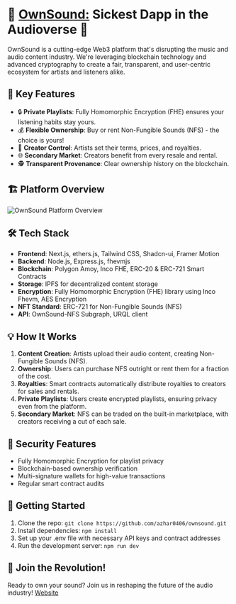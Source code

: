 # 🎸 [OwnSound:](https://ownsound-three.vercel.app/) Sickest Dapp in the Audioverse 🚀

OwnSound is a cutting-edge Web3 platform that's disrupting the music and audio content industry. We're leveraging blockchain technology and advanced cryptography to create a fair, transparent, and user-centric ecosystem for artists and listeners alike.

## 🌟 Key Features
- 🔒 **Private Playlists**: Fully Homomorphic Encryption (FHE) ensures your listening habits stay yours.
- 💰 **Flexible Ownership**: Buy or rent Non-Fungible Sounds (NFS) - the choice is yours!
- 🎨 **Creator Control**: Artists set their terms, prices, and royalties.
- 🌐 **Secondary Market**: Creators benefit from every resale and rental.
- 🕵️ **Transparent Provenance**: Clear ownership history on the blockchain.


## 🏗️ Platform Overview
![OwnSound Platform Overview](https://blogger.googleusercontent.com/img/b/R29vZ2xl/AVvXsEgai_KERBSTIjhhugMvlWfo_v2SpRoQ2aWNxyB-xhzgQ93w1ulBJQtx2NDITQdy1XJt6Ql4UpZX-YQU9qE3BXDig9g1GRyiVpGWF494d94wDMxKdHmpx0NgLYnB_B9f6O2z99uMEm4oBvwzjY5bh1HILScLwHpkziqkopS672fAtn7_ulvlDrVjLidg9Co/s1600/Untitled.jpg)

## 🛠️ Tech Stack
- **Frontend**: Next.js, ethers.js, Tailwind CSS, Shadcn-ui, Framer Motion
- **Backend**: Node.js, Express.js, fhevmjs
- **Blockchain**: Polygon Amoy, Inco FHE, ERC-20 & ERC-721 Smart Contracts
- **Storage**: IPFS for decentralized content storage
- **Encryption**: Fully Homomorphic Encryption (FHE) library using Inco Fhevm, AES Encryption
- **NFT Standard**: ERC-721 for Non-Fungible Sounds (NFS)
- **API**: OwnSound-NFS Subgraph, URQL client

## 💡 How It Works
1. **Content Creation**: Artists upload their audio content, creating Non-Fungible Sounds (NFS).
2. **Ownership**: Users can purchase NFS outright or rent them for a fraction of the cost.
3. **Royalties**: Smart contracts automatically distribute royalties to creators for sales and rentals.
4. **Private Playlists**: Users create encrypted playlists, ensuring privacy even from the platform.
5. **Secondary Market**: NFS can be traded on the built-in marketplace, with creators receiving a cut of each sale.

## 🔐 Security Features
- Fully Homomorphic Encryption for playlist privacy
- Blockchain-based ownership verification
- Multi-signature wallets for high-value transactions
- Regular smart contract audits

## 🚀 Getting Started
1. Clone the repo: `git clone https://github.com/azhar0406/ownsound.git`
2. Install dependencies: `npm install`
3. Set up your .env file with necessary API keys and contract addresses
4. Run the development server: `npm run dev`

## 🎉 Join the Revolution!
Ready to own your sound? Join us in reshaping the future of the audio industry!
[Website](https://ownsound-three.vercel.app/)
